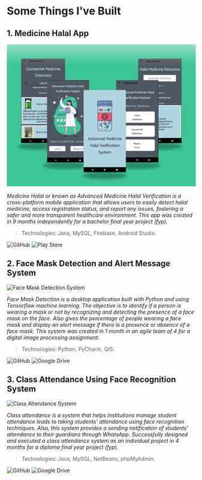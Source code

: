 # Some Things I've Built 

## 1. Medicine Halal App 

![Medicine Halal App](/assets/medicinehalal.png)
 
*Medicine Halal or known as Advanced Medicine Halal Verification is a cross-platform mobile application that allows users to easily detect halal medicine, access registration status, and report any issues, fostering a safer and more transparent healthcare environment. This app was created in 9 months independently for a bachelor final year project (fyp).*
> Technologies: Java, MySQL, Firebase, Android Studio.

![GitHub](https://img.shields.io/badge/View%20Code-7030A0.svg?style=for-the-badge&logo=github&logoColor=white)  ![Play Store](https://img.shields.io/badge/Try%20Demo-7030A0?style=for-the-badge&logo=google-play&logoColor=white)

## 2. Face Mask Detection and Alert Message System 

![Face Mask Detection System](https://placebear.com/300/300)
 
*Face Mask Detection is a desktop application built with Python and using Tensorflow machine learning. The objective is to identify if a person is wearing a mask or not by recognizing and detecting the presence of a face mask on the face. Also gives the percentage of people wearing a face mask and display an alert message if there is a presence or absence of a face mask. This system was created in 1 month in an agile team of 4 for a digital image processing assignment.*
> Technologies: Python, PyCharm, Qt5.

![GitHub](https://img.shields.io/badge/View%20Code-7030A0.svg?style=for-the-badge&logo=github&logoColor=white)  ![Google Drive](https://img.shields.io/badge/Watch%20Demo-7030A0?style=for-the-badge&logo=googledrive&logoColor=white)


## 3. Class Attendance Using Face Recognition System 

![Class Attendance System](https://placebear.com/300/300)
 
*Class attendance is a system that helps institutions manage student attendance leads to taking students’ attendance using face recognition techniques. Also, this system provides a sending notification of students’ attendance to their guardians through WhatsApp. Successfully designed and executed a class attendance system as an individual project in 4 months for a diploma final year project (fyp).*
> Technologies: Java, MySQL, NetBeans, phpMyAdmin.

![GitHub](https://img.shields.io/badge/View%20Code-7030A0.svg?style=for-the-badge&logo=github&logoColor=white)  ![Google Drive](https://img.shields.io/badge/Watch%20Demo-7030A0?style=for-the-badge&logo=googledrive&logoColor=white)
